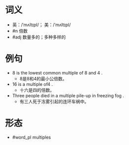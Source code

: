# 词义
- 英：/ˈmʌltɪpl/； 美：/ˈmʌltɪpl/
- #n 倍数
- #adj 数量多的；多种多样的
# 例句
- 8 is the lowest common multiple of 8 and 4 .
	- 8是8和4的最小公倍数。
- 16 is a multiple of4 .
	- 十六是四的倍数。
- Three people died in a multiple pile-up in freezing fog .
	- 有三人死于冻雾引起的连环车祸中。
# 形态
- #word_pl multiples
